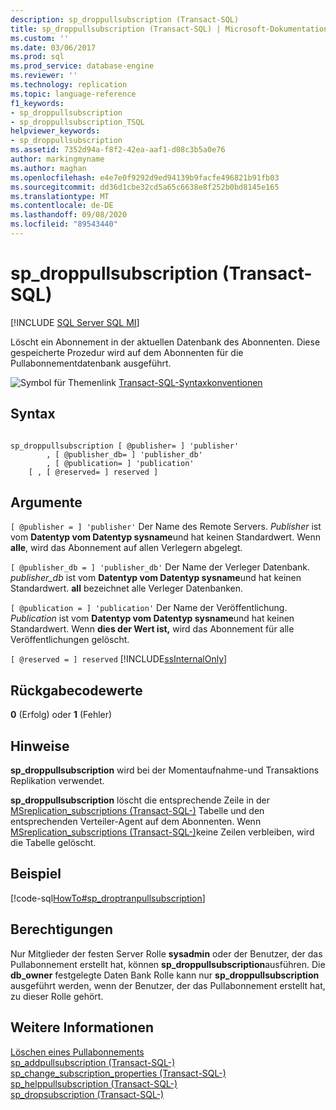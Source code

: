 ```yaml
---
description: sp_droppullsubscription (Transact-SQL)
title: sp_droppullsubscription (Transact-SQL) | Microsoft-Dokumentation
ms.custom: ''
ms.date: 03/06/2017
ms.prod: sql
ms.prod_service: database-engine
ms.reviewer: ''
ms.technology: replication
ms.topic: language-reference
f1_keywords:
- sp_droppullsubscription
- sp_droppullsubscription_TSQL
helpviewer_keywords:
- sp_droppullsubscription
ms.assetid: 7352d94a-f8f2-42ea-aaf1-d08c3b5a0e76
author: markingmyname
ms.author: maghan
ms.openlocfilehash: e4e7e0f9292d9ed94139b9facfe496821b91fb03
ms.sourcegitcommit: dd36d1cbe32cd5a65c6638e8f252b0bd8145e165
ms.translationtype: MT
ms.contentlocale: de-DE
ms.lasthandoff: 09/08/2020
ms.locfileid: "89543440"
---
```

# <a name="sp_droppullsubscription-transact-sql"></a>sp_droppullsubscription (Transact-SQL)
[!INCLUDE [SQL Server SQL MI](../../includes/applies-to-version/sql-asdbmi.md)]

  Löscht ein Abonnement in der aktuellen Datenbank des Abonnenten. Diese gespeicherte Prozedur wird auf dem Abonnenten für die Pullabonnementdatenbank ausgeführt.  
  
 ![Symbol für Themenlink](../../database-engine/configure-windows/media/topic-link.gif "Symbol für Themenlink") [Transact-SQL-Syntaxkonventionen](../../t-sql/language-elements/transact-sql-syntax-conventions-transact-sql.md)  
  
## <a name="syntax"></a>Syntax  
  
```  
  
sp_droppullsubscription [ @publisher= ] 'publisher'  
        , [ @publisher_db= ] 'publisher_db'  
        , [ @publication= ] 'publication'  
    [ , [ @reserved= ] reserved ]  
```  
  
## <a name="arguments"></a>Argumente  
`[ @publisher = ] 'publisher'` Der Name des Remote Servers. *Publisher* ist vom **Datentyp vom Datentyp sysname**und hat keinen Standardwert. Wenn **alle**, wird das Abonnement auf allen Verlegern abgelegt.  
  
`[ @publisher_db = ] 'publisher_db'` Der Name der Verleger Datenbank. *publisher_db* ist vom **Datentyp vom Datentyp sysname**und hat keinen Standardwert. **all** bezeichnet alle Verleger Datenbanken.  
  
`[ @publication = ] 'publication'` Der Name der Veröffentlichung. *Publication* ist vom **Datentyp vom Datentyp sysname**und hat keinen Standardwert. Wenn **dies der Wert ist,** wird das Abonnement für alle Veröffentlichungen gelöscht.  
  
`[ @reserved = ] reserved` [!INCLUDE[ssInternalOnly](../../includes/ssinternalonly-md.md)]  
  
## <a name="return-code-values"></a>Rückgabecodewerte  
 **0** (Erfolg) oder **1** (Fehler)  
  
## <a name="remarks"></a>Hinweise  
 **sp_droppullsubscription** wird bei der Momentaufnahme-und Transaktions Replikation verwendet.  
  
 **sp_droppullsubscription** löscht die entsprechende Zeile in der [MSreplication_subscriptions &#40;Transact-SQL-&#41;](../../relational-databases/system-tables/msreplication-subscriptions-transact-sql.md) Tabelle und den entsprechenden Verteiler-Agent auf dem Abonnenten. Wenn [MSreplication_subscriptions &#40;Transact-SQL-&#41;](../../relational-databases/system-tables/msreplication-subscriptions-transact-sql.md)keine Zeilen verbleiben, wird die Tabelle gelöscht.  
  
## <a name="example"></a>Beispiel  
 [!code-sql[HowTo#sp_droptranpullsubscription](../../relational-databases/replication/codesnippet/tsql/sp-droppullsubscription-_1.sql)]  
  
## <a name="permissions"></a>Berechtigungen  
 Nur Mitglieder der festen Server Rolle **sysadmin** oder der Benutzer, der das Pullabonnement erstellt hat, können **sp_droppullsubscription**ausführen. Die **db_owner** festgelegte Daten Bank Rolle kann nur **sp_droppullsubscription** ausgeführt werden, wenn der Benutzer, der das Pullabonnement erstellt hat, zu dieser Rolle gehört.  
  
## <a name="see-also"></a>Weitere Informationen  
 [Löschen eines Pullabonnements](../../relational-databases/replication/delete-a-pull-subscription.md)   
 [sp_addpullsubscription &#40;Transact-SQL-&#41;](../../relational-databases/system-stored-procedures/sp-addpullsubscription-transact-sql.md)   
 [sp_change_subscription_properties &#40;Transact-SQL-&#41;](../../relational-databases/system-stored-procedures/sp-change-subscription-properties-transact-sql.md)   
 [sp_helppullsubscription &#40;Transact-SQL-&#41;](../../relational-databases/system-stored-procedures/sp-helppullsubscription-transact-sql.md)   
 [sp_dropsubscription &#40;Transact-SQL-&#41;](../../relational-databases/system-stored-procedures/sp-dropsubscription-transact-sql.md)  
  
  
